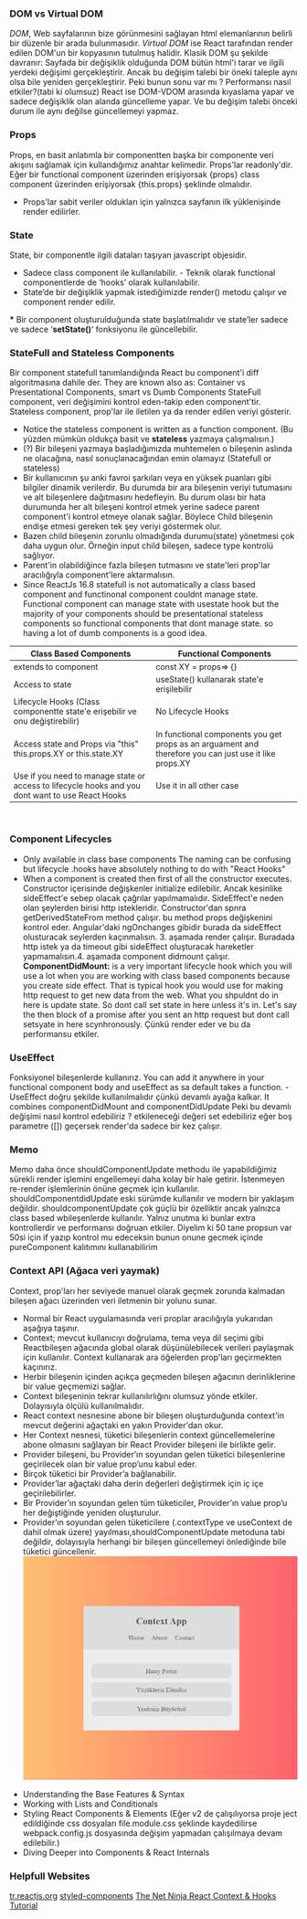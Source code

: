 ### DOM vs Virtual DOM

<p><i>DOM</i>, Web sayfalarının bize görünmesini sağlayan html elemanlarının belirli bir düzenle bir arada bulunmasıdır.
<i>Virtual DOM</i> ise React tarafından render edilen DOM'un bir kopyasının tutulmuş halidir. Klasik DOM şu şekilde davranır: Sayfada bir değişiklik olduğunda DOM bütün html'i tarar ve ilgili yerdeki değişimi gerçekleştirir. Ancak bu değişim talebi bir öneki taleple aynı olsa bile yeniden gerçekleştirir. Peki bunun sonu var mı ? Performansı nasıl etkiler?(tabi ki olumsuz) React ise DOM-VDOM arasında kıyaslama yapar ve sadece değişiklik olan alanda güncelleme yapar. Ve bu değişim talebi önceki durum ile aynı değilse güncellemeyi yapmaz. </p>

### Props

<p>Props, en basit anlatımla bir componentten başka bir componente veri akışını sağlamak için kullandığımız anahtar kelimedir. Props'lar readonly'dir. Eğer bir functional component üzerinden erişiyorsak {props} class component üzerinden erişiyorsak {this.props} şeklinde olmalıdır.

- Props'lar sabit veriler oldukları için yalnızca sayfanın ilk yüklenişinde render edilirler.

</p>

### State

<p>State, bir componentle ilgili dataları taşıyan javascript objesidir.
<ul>
<li>Sadece class component ile kullanılabilir.
- Teknik olarak functional componentlerde de ‘hooks’ olarak kullanılabilir.</li>
<li>State’de bir değişiklik yapmak istediğimizde render() metodu çalışır ve component render edilir. </li>
</ul>
<b>*</b> Bir component oluşturulduğunda state başlatılmalıdır ve state’ler sadece ve sadece ‘<b>setState()</b>‘ fonksiyonu ile güncellebilir.</p>

### StateFull and Stateless Components

<p> Bir component statefull tanımlandığında React bu component'i diff algoritmasına dahile der.
They are known also as: Container vs Presentational Components, smart vs Dumb Components
StateFull component, veri değişimini kontrol eden-takip eden component'tir.
Stateless component, prop'lar ile iletilen ya da render edilen veriyi gösterir.

- Notice the stateless component is written as a function component. (Bu yüzden mümkün oldukça basit ve <b>stateless</b> yazmaya çalışmalısın.)
- (?) Bir bileşeni yazmaya başladığımızda muhtemelen o bileşenin aslında ne olacağına, nasıl sonuçlanacağından emin olamayız (Statefull or stateless)
- Bir kullanıcının şu anki favroi şarkıları veya en yüksek puanları gibi bilgiler dinamik verilerdir. Bu durumda bir ara bileşenin veriyi tutumasını ve alt bileşenlere dağıtmasını hedefleyin. Bu durum olası bir hata durumunda her alt bileşeni kontrol etmek yerine sadece parent component'i kontrol etmeye olanak sağlar. Böylece Child bileşenin endişe etmesi gereken tek şey veriyi göstermek olur.
- Bazen child bileşenin zorunlu olmadığında durumu(state) yönetmesi çok daha uygun olur. Örneğin input child bileşen, sadece type kontrolü sağlıyor.
- Parent'in olabildiğince fazla bileşen tutmasını ve state'leri prop'lar aracılığıyla component'lere aktarmalısın.
- Since ReactJs 16.8 statefull is not automatically a class based component and functinonal component couldnt manage state. Functional component can manage state with usestate hook but the majority of your components should be presentational stateless components so functional components that dont manage state. so having a lot of dumb components is a good idea.

<table>
<thead>
<th>Class Based Components</th>
<th>Functional Components</th></thead>
<tbody>
<tr>
<td>extends to component</td>
<td>const XY = props=> {}</td>
</tr>
<tr>
<td>Access to state</td>
<td>useState() kullanarak state'e erişilebilir</td></tr>
<tr><td>Lifecycle Hooks (Class componentte state'e erişebilir ve onu değiştirebilir)</td>
<td>No Lifecycle Hooks</td></tr>
<tr><td>Access state and Props via "this" this.props.XY or this.state.XY</td>
<td>In functional components you get props as an arguament and therefore you can just use it like props.XY</td></tr>
<tr>
<td>Use if you need to manage state or access to lifecycle hooks and you dont want to use React Hooks</td>
<td>Use it in all other case</td></tr>
</tbody>
<table></br>

### Component Lifecycles
<p>

- Only available in class base components
The naming can be confusing but lifecycle .hooks have absolutely nothing to do with  "React Hooks"
- When a component is created then first of all the constructor executes. Constructor içerisinde değişkenler initialize edilebilir. Ancak kesinlike sideEffect'e sebep olacak çağrılar yapılmamalıdır. SideEffect'e neden olan şeylerden birisi http istekleridir. Constructor'dan spnra getDerivedStateFrom method çalışır. bu method props değişkenini kontrol eder. Angular'daki ngOnchanges gibidir burada da sideEffect olusturacak seylerden kaçınmalısın. 3. aşamada render çalışır. Buradada http istek ya da timeout gibi sideEffect oluşturacak hareketler yapmamalısın.4. aşamada component didmount çalışır.
<b>ComponentDidMount:</b> is a very important lifecycle hook which you will use a lot when you are working with class based components because you create side effect. That is typical hook you would use for making http request to get new data from the web. What you shpuldnt do in here is update state. So dont call set state in here unless it's in. Let's say the then block of a promise after you sent an http request but dont call setsyate in here scynhronously. Çünkü render eder ve bu da performansu etkiler.
</p>

### UseEffect
<p>Fonksiyonel bileşenlerde kullanırız. You can add it anywhere in your functional component body and useEffect as sa default takes a function.
- UseEffect doğru şekilde kullanılmalıdır çünkü devamlı ayağa kalkar. It combines componentDidMount and componentDidUpdate
Peki bu devamlı değişimi nasıl kontrol edebiliriz ? etkileneceği değeri set edebiliriz eğer boş parametre ([]) geçersek render'da sadece bir kez çalışır.</p>

### Memo
<p>Memo daha önce shouldComponentUpdate methodu ile yapabildiğimiz sürekli render işlemini engellemeyi daha kolay bir hale getirir. İstenmeyen re-render işlemlerinin önüne geçmek için kullanılır. shouldComponentdidUpdate eski sürümde kullanılır ve modern bir yaklaşım değildir. shouldcomponentUpdate çok güçlü bir özelliktir ancak yalnızca class based wbileşenlerde kullanılır. Yalnız unutma ki bunlar extra kontrollerdir ve performansı doğruan etkiler. Diyelim ki 50 tane propsun var 50si için if yazıp kontrol mu edeceksin bunun onune gecmek içinde pureComponent kalıtımını kullanabilirim</p>

### Context API (Ağaca veri yaymak)
<p>Context, prop'ları her seviyede manuel olarak geçmek zorunda kalmadan bileşen ağacı üzerinden veri iletmenin bir yolunu sunar.

- Normal bir React uygulamasında veri proplar aracılığıyla yukarıdan aşağıya taşınır.
- Context; mevcut kullanıcıyı doğrulama, tema veya dil seçimi gibi Reactbileşen ağacında global olarak düşünülebilecek verileri paylaşmak için kullanılır. Context kullanarak ara öğelerden prop'ları geçirmekten kaçınırız.
- Herbir bileşenin içinden açıkça geçmeden bileşen ağacının derinliklerine bir value geçmemizi sağlar.
- Context bileşeninin tekrar kullanılırlığını olumsuz yönde etkiler. Dolayısıyla ölçülü kullanılmalıdır.
- React context nesnesine abone bir bileşen oluşturduğunda context'in mevcut değerini ağaçtaki en yakın Provider'dan okur.
- Her Context nesnesi, tüketici bileşenlerin context güncellemelerine abone olmasını sağlayan bir React Provider bileşeni ile birlikte gelir.
- Provider bileşeni, bu Provider’ın soyundan gelen tüketici bileşenlerine geçirilecek olan bir value prop’unu kabul eder.
- Birçok tüketici bir Provider’a bağlanabilir.
- Provider’lar ağaçtaki daha derin değerleri değiştirmek için iç içe geçirilebilirler.
- Bir Provider’ın soyundan gelen tüm tüketiciler, Provider’ın value prop’u her değiştiğinde yeniden oluşturulur.
- Provider’ın soyundan gelen tüketicilere (.contextType ve useContext de dahil olmak üzere) yayılması,shouldComponentUpdate metoduna tabi değildir, dolayısıyla herhangi bir bileşen güncellemeyi önlediğinde bile tüketici güncellenir.
 ![App-ContextApi](https://github.com/NisanurBulut/MythologyOfReactJs/blob/master/Trailers/Trailer_ContextApiApp.gif)
</p>

- Understanding the Base Features & Syntax
- Working with Lists and Conditionals
- Styling React Components & Elements (Eğer v2 de çalışılıyorsa proje ject edildiğinde css dosyaları file.module.css şeklinde kaydedilirse webpack.config.js dosyasında değişim yapmadan çalışılmaya devam edilebilir.)
- Diving Deeper into Components & React Internals
</p>

### Helpfull Websites
[tr.reactjs.org](https://tr.reactjs.org/docs/getting-started.html)
[styled-components](https://styled-components.com/)
[The Net Ninja React Context & Hooks Tutorial](https://www.youtube.com/playlist?list=PL4cUxeGkcC9hNokByJilPg5g9m2APUePI)